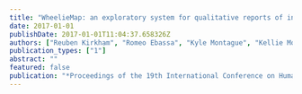 ```yaml
---
title: "WheelieMap: an exploratory system for qualitative reports of inaccessibility in the built environment"
date: 2017-01-01
publishDate: 2017-01-01T11:04:37.658326Z
authors: ["Reuben Kirkham", "Romeo Ebassa", "Kyle Montague", "Kellie Morrissey", "Vasilis Vlachokyriakos", "Sebastian Weise", "Patrick Olivier"]
publication_types: ["1"]
abstract: ""
featured: false
publication: "*Proceedings of the 19th International Conference on Human-Computer Interaction with Mobile Devices and Services*"
---
```


